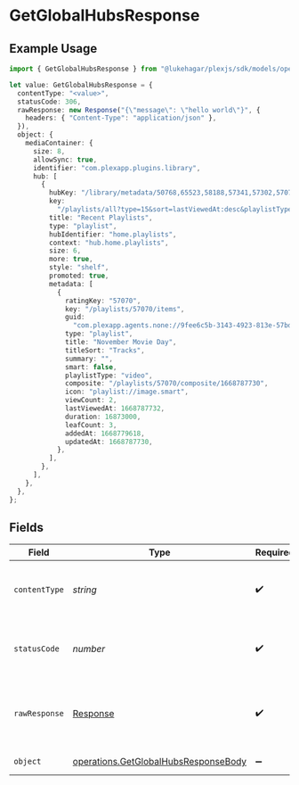 # GetGlobalHubsResponse

## Example Usage

```typescript
import { GetGlobalHubsResponse } from "@lukehagar/plexjs/sdk/models/operations";

let value: GetGlobalHubsResponse = {
  contentType: "<value>",
  statusCode: 306,
  rawResponse: new Response("{\"message\": \"hello world\"}", {
    headers: { "Content-Type": "application/json" },
  }),
  object: {
    mediaContainer: {
      size: 8,
      allowSync: true,
      identifier: "com.plexapp.plugins.library",
      hub: [
        {
          hubKey: "/library/metadata/50768,65523,58188,57341,57302,57070",
          key:
            "/playlists/all?type=15&sort=lastViewedAt:desc&playlistType=video,audio",
          title: "Recent Playlists",
          type: "playlist",
          hubIdentifier: "home.playlists",
          context: "hub.home.playlists",
          size: 6,
          more: true,
          style: "shelf",
          promoted: true,
          metadata: [
            {
              ratingKey: "57070",
              key: "/playlists/57070/items",
              guid:
                "com.plexapp.agents.none://9fee6c5b-3143-4923-813e-57bd0190056c",
              type: "playlist",
              title: "November Movie Day",
              titleSort: "Tracks",
              summary: "",
              smart: false,
              playlistType: "video",
              composite: "/playlists/57070/composite/1668787730",
              icon: "playlist://image.smart",
              viewCount: 2,
              lastViewedAt: 1668787732,
              duration: 16873000,
              leafCount: 3,
              addedAt: 1668779618,
              updatedAt: 1668787730,
            },
          ],
        },
      ],
    },
  },
};
```

## Fields

| Field                                                                                               | Type                                                                                                | Required                                                                                            | Description                                                                                         |
| --------------------------------------------------------------------------------------------------- | --------------------------------------------------------------------------------------------------- | --------------------------------------------------------------------------------------------------- | --------------------------------------------------------------------------------------------------- |
| `contentType`                                                                                       | *string*                                                                                            | :heavy_check_mark:                                                                                  | HTTP response content type for this operation                                                       |
| `statusCode`                                                                                        | *number*                                                                                            | :heavy_check_mark:                                                                                  | HTTP response status code for this operation                                                        |
| `rawResponse`                                                                                       | [Response](https://developer.mozilla.org/en-US/docs/Web/API/Response)                               | :heavy_check_mark:                                                                                  | Raw HTTP response; suitable for custom response parsing                                             |
| `object`                                                                                            | [operations.GetGlobalHubsResponseBody](../../../sdk/models/operations/getglobalhubsresponsebody.md) | :heavy_minus_sign:                                                                                  | returns global hubs                                                                                 |
